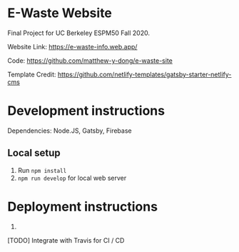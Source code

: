 # E-Waste Website

Final Project for UC Berkeley ESPM50 Fall 2020.  

Website Link: https://e-waste-info.web.app/

Code: https://github.com/matthew-y-dong/e-waste-site

Template Credit: https://github.com/netlify-templates/gatsby-starter-netlify-cms

# Development instructions

Dependencies: Node.JS, Gatsby, Firebase

## Local setup

1. Run `npm install`
1. `npm run develop` for local web server

# Deployment instructions

1. 

[TODO] Integrate with Travis for CI / CD
